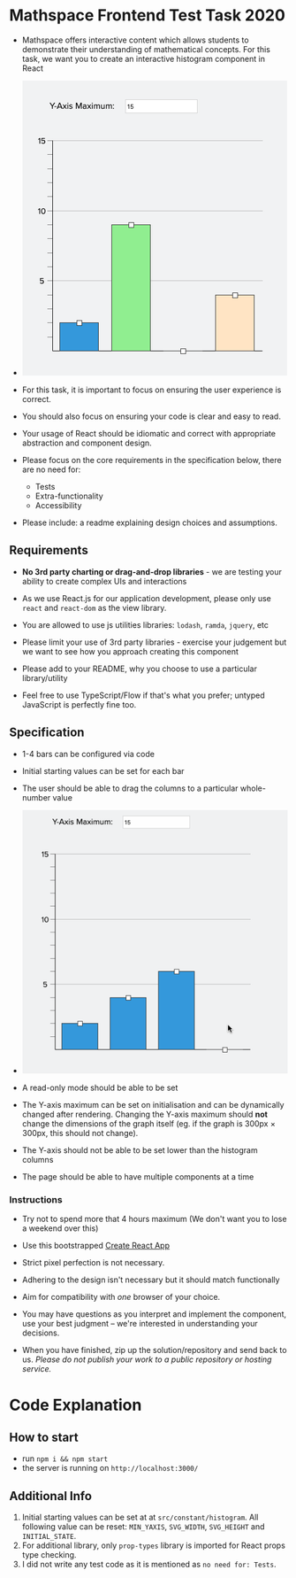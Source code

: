 # Mathspace Frontend Test Task 2020

- Mathspace offers interactive content which allows students to demonstrate their understanding of mathematical concepts. For this task, we want you to create an interactive histogram component in React

- ![Reference Screenshot](assets/histogram.png)

- For this task, it is important to focus on ensuring the user experience is correct.

- You should also focus on ensuring your code is clear and easy to read.

- Your usage of React should be idiomatic and correct with appropriate abstraction and component design.

- Please focus on the core requirements in the specification below, there are no need for:
   * Tests
   * Extra-functionality
   * Accessibility

- Please include: a readme explaining design choices and assumptions.

## Requirements

- **No 3rd party charting or drag-and-drop libraries** - we are testing your ability to create complex UIs and interactions

- As we use React.js for our application development, please only use `react` and `react-dom` as the view library.

- You are allowed to use js utilities libraries: `lodash`, `ramda`, `jquery`, etc

- Please limit your use of 3rd party libraries - exercise your judgement but we want to see how you approach creating this component

- Please add to your README, why you choose to use a particular library/utility

- Feel free to use TypeScript/Flow if that's what you prefer; untyped JavaScript is perfectly fine too.

## Specification

- 1-4 bars can be configured via code

- Initial starting values can be set for each bar

- The user should be able to drag the columns to a particular whole-number value

- ![Demo](assets/histogram.gif)

- A read-only mode should be able to be set

- The Y-axis maximum can be set on initialisation and can be dynamically changed after rendering. Changing the Y-axis maximum should **not** change the dimensions of the graph itself (eg. if the graph is 300px	× 300px, this should not change).

- The Y-axis should not be able to be set lower than the histogram columns

- The page should be able to have multiple components at a time  

### Instructions

- Try not to spend more that 4 hours maximum (We don't want you to lose a weekend over this)

- Use this bootstrapped [Create React App](https://github.com/facebookincubator/create-react-app)

- Strict pixel perfection is not necessary.

- Adhering to the design isn't necessary but it should match functionally

- Aim for compatibility with *one* browser of your choice.

- You may have questions as you interpret and implement the component, use your best judgment – we're interested in understanding your decisions.

- When you have finished, zip up the solution/repository and send back to us. _Please do not publish your work to a public repository or hosting service._


# Code Explanation

## How to start
- run `npm i && npm start`
- the server is running on `http://localhost:3000/`

## Additional Info
1. Initial starting values can be set at at `src/constant/histogram`.
All following value can be reset: `MIN_YAXIS`, `SVG_WIDTH`, `SVG_HEIGHT` and `INITIAL_STATE`.
2. For additional library, only `prop-types` library is imported for React props type checking.
3. I did not write any test code as it is mentioned as `no need for: Tests`.
